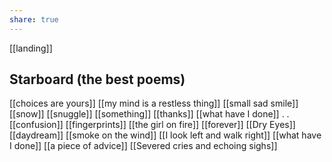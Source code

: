 ```yaml
---
share: true
---
```

[[landing]]
## Starboard (the best poems)
[[choices are yours]]
[[my mind is a restless thing]]
[[small sad smile]]
[[snow]]
[[snuggle]]
[[something]]
[[thanks]]
[[what have I done]]
.
.
[[confusion]]
[[fingerprints]]
[[the girl on fire]]
[[forever]]
[[Dry Eyes]]
[[daydream]]
[[smoke on the wind]]
[[I look left and walk right]]
[[what have I done]]
[[a piece of advice]]
[[Severed cries and echoing sighs]]
